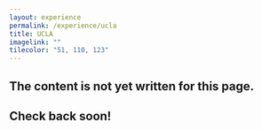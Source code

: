 ```yaml
---
layout: experience
permalink: /experience/ucla
title: UCLA
imagelink: ""
tilecolor: "51, 110, 123"
---
```

## The content is not yet written for this page.
## Check back soon!
